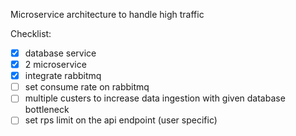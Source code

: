 Microservice architecture to handle high traffic

Checklist:

- [x] database service 
- [x] 2 microservice
- [x] integrate rabbitmq 
- [ ] set consume rate on rabbitmq
- [ ] multiple custers to increase data ingestion with given database bottleneck
- [ ] set rps limit on the api endpoint (user specific)
